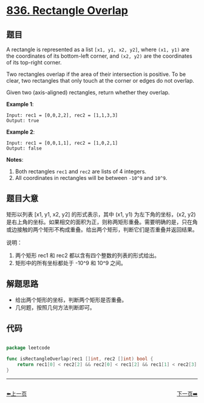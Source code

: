 # [836. Rectangle Overlap](https://leetcode.com/problems/rectangle-overlap/)


## 题目

A rectangle is represented as a list `[x1, y1, x2, y2]`, where `(x1, y1)` are the coordinates of its bottom-left corner, and `(x2, y2)` are the coordinates of its top-right corner.

Two rectangles overlap if the area of their intersection is positive. To be clear, two rectangles that only touch at the corner or edges do not overlap.

Given two (axis-aligned) rectangles, return whether they overlap.

**Example 1**:

    Input: rec1 = [0,0,2,2], rec2 = [1,1,3,3]
    Output: true

**Example 2**:

    Input: rec1 = [0,0,1,1], rec2 = [1,0,2,1]
    Output: false

**Notes**:

1. Both rectangles `rec1` and `rec2` are lists of 4 integers.
2. All coordinates in rectangles will be between `-10^9` and `10^9`.


## 题目大意

矩形以列表 [x1, y1, x2, y2] 的形式表示，其中 (x1, y1) 为左下角的坐标，(x2, y2) 是右上角的坐标。如果相交的面积为正，则称两矩形重叠。需要明确的是，只在角或边接触的两个矩形不构成重叠。给出两个矩形，判断它们是否重叠并返回结果。

说明：

1. 两个矩形 rec1 和 rec2 都以含有四个整数的列表的形式给出。
2. 矩形中的所有坐标都处于 -10^9 和 10^9 之间。


## 解题思路

- 给出两个矩形的坐标，判断两个矩形是否重叠。
- 几何题，按照几何方法判断即可。


## 代码

```go

package leetcode

func isRectangleOverlap(rec1 []int, rec2 []int) bool {
	return rec1[0] < rec2[2] && rec2[0] < rec1[2] && rec1[1] < rec2[3] && rec2[1] < rec1[3]
}

```
----------------------------------------------
<div style="display: flex;justify-content: space-between;align-items: center;">
<p><a href="https://books.halfrost.com/leetcode/ChapterFour/0834.Sum-of-Distances-in-Tree/">⬅️上一页</a></p>
<p><a href="https://books.halfrost.com/leetcode/ChapterFour/0838.Push-Dominoes/">下一页➡️</a></p>
</div>
